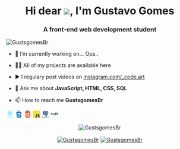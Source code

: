 <h1 align="center">Hi dear <img src="https://raw.githubusercontent.com/kaueMarques/kaueMarques/master/hi.gif" width="30px">, I'm Gustavo Gomes</h1>
<h3 align="center">A front-end web development student</h3>
<p align="left"> <img src="https://komarev.com/ghpvc/?username=GustsgomesBr" alt="GustsgomesBr" /> </p>

- 🔭 I’m currently working on... Ops..

- 👨‍💻 All of my projects are available here

- ▶️ I regulary post videos on [instagram.com/_code.art](https://instagram.com/_code.art)

- 💬 Ask me about **JavaScript, HTML, CSS, SQL**

- 📫 How to reach me **GustsgomesBr**

<p align="left">
<img src="https://raw.githubusercontent.com/devicons/devicon/master/icons/react/react-original-wordmark.svg" alt="react" width="20" height="20"/>
<img src="https://raw.githubusercontent.com/devicons/devicon/master/icons/css3/css3-plain-wordmark.svg" alt="css3"  width="20" height="20"/>
<img src="https://raw.githubusercontent.com/devicons/devicon/master/icons/html5/html5-original-wordmark.svg" alt="html5"  width="20" height="20"/>
<img src="https://raw.githubusercontent.com/devicons/devicon/master/icons/javascript/javascript-original.svg" alt="javascript" width="20" height="20"/>
<img src="https://raw.githubusercontent.com/devicons/devicon/master/icons/postgresql/postgresql-original-wordmark.svg" alt="postgresql" width="20" height="20"/>
<img src="https://raw.githubusercontent.com/devicons/devicon/master/icons/nodejs/nodejs-original-wordmark.svg" alt="nodejs" width="20" height="20"/></p><p align="center">
<img src="https://github-readme-stats.vercel.app/api?username=GustsgomesBr&show_icons=true" alt="GustsgomesBr"/> 
</p>

<p align="center">
<a href="https://www.linkedin.com/in/gustavo-da-silva-gomes-0b3b00194/" target="blank"><img align="center" src="https://cdn.jsdelivr.net/npm/simple-icons@3.0.1/icons/linkedin.svg" alt="GustsgomesBr" height="20" width="20" /></a>
<a href="https://instagram.com/_code.art" target="blank"><img align="center" src="https://cdn.jsdelivr.net/npm/simple-icons@3.0.1/icons/instagram.svg" alt="GustsgomesBr" height="20" width="20" /></a>
</p>
